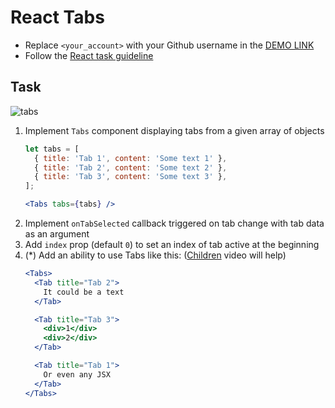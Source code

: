 # React Tabs
- Replace `<your_account>` with your Github username in the [DEMO LINK](https://Arimazz.github.io/react_tabs/)
- Follow the [React task guideline](https://github.com/mate-academy/react_task-guideline#react-tasks-guideline)

## Task
![tabs](./description/tabs.gif)
1. Implement `Tabs` component displaying tabs from a given array of objects
    ```javascript
    let tabs = [
      { title: 'Tab 1', content: 'Some text 1' },
      { title: 'Tab 2', content: 'Some text 2' },
      { title: 'Tab 3', content: 'Some text 3' },
    ];
    ```
    ```jsx harmony
    <Tabs tabs={tabs} />
    ```
2. Implement `onTabSelected` callback triggered on tab change with tab data as an argument
3. Add `index` prop (default `0`)  to set an index of tab active at the beginning
4. (*) Add an ability to use Tabs like this: ([Children](https://youtu.be/2dlvPZW_Bx8) video will help)
    ```jsx harmony
    <Tabs>
      <Tab title="Tab 2">
        It could be a text
      </Tab>

      <Tab title="Tab 3">
        <div>1</div>
        <div>2</div>
      </Tab>

      <Tab title="Tab 1">
        Or even any JSX
      </Tab>
    </Tabs>
    ```

